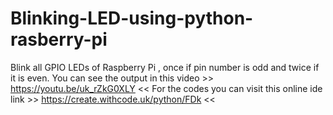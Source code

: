 # Blinking-LED-using-python-rasberry-pi
Blink all GPIO LEDs of Raspberry Pi , once if pin number is odd and twice if it is even.
You can see the output in this video >> https://youtu.be/uk_rZkG0XLY <<
For the codes you can visit this online ide link >> https://create.withcode.uk/python/FDk <<
